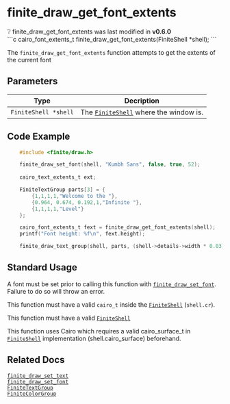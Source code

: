 # finite_draw_get_font_extents
<div class="alert alert-info part text-info">
❔ finite_draw_get_font_extents was last modified in <b>v0.6.0</b>
</div>
```c
cairo_font_extents_t finite_draw_get_font_extents(FiniteShell *shell);
```

The `finite_draw_get_font_extents` function attempts to get the extents of the current font

## Parameters

| Type                           | Decription                                                                             |
| ------------------------------ | -------------------------------------------------------------------------------------- |
|`FiniteShell *shell`|The [`FiniteShell`](../../../types/FiniteShell) where the window  is.|

## Code Example
```c 
	#include <finite/draw.h>

    finite_draw_set_font(shell, "Kumbh Sans", false, true, 52);
        
    cairo_text_extents_t ext;

    FiniteTextGroup parts[3] = {
        {1,1,1,1,"Welcome to the "},
        {0.964, 0.674, 0.192,1,"Infinite "},
        {1,1,1,1,"Level"}
    }; 

    cairo_font_extents_t fext = finite_draw_get_font_extents(shell);
    printf("Font height: %f\n", fext.height);

    finite_draw_text_group(shell, parts, (shell->details->width * 0.03), (shell->details->height * 0.1), 3);
``` 

## Standard Usage
A font must be set prior to calling this function with [`finite_draw_set_font`](../finite_draw_set_font). Failure to do so will throw an error.

This function must have a valid `cairo_t` inside the [`FiniteShell`](../../../types/FiniteShell) (`shell.cr`).

This function must have a valid [`FiniteShell`](../../../types/FiniteShell)

This function uses Cairo which requires a valid cairo_surface_t in [`FiniteShell`](../../../types/FiniteShell) implementation (shell.cairo_surface) beforehand.

## Related Docs
[`finite_draw_set_text`](../finite_draw_set_text)<br>
[`finite_draw_set_font`](../finite_draw_set_font)<br>
[`FiniteTextGroup`](../../../types)<br>
[`FiniteColorGroup`](../../../types/Finit1eColorGroup)